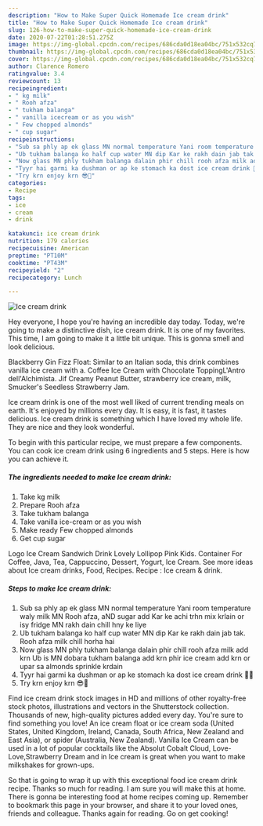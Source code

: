 ```yaml
---
description: "How to Make Super Quick Homemade Ice cream drink"
title: "How to Make Super Quick Homemade Ice cream drink"
slug: 126-how-to-make-super-quick-homemade-ice-cream-drink
date: 2020-07-22T01:28:51.275Z
image: https://img-global.cpcdn.com/recipes/686cda0d18ea04bc/751x532cq70/ice-cream-drink-recipe-main-photo.jpg
thumbnail: https://img-global.cpcdn.com/recipes/686cda0d18ea04bc/751x532cq70/ice-cream-drink-recipe-main-photo.jpg
cover: https://img-global.cpcdn.com/recipes/686cda0d18ea04bc/751x532cq70/ice-cream-drink-recipe-main-photo.jpg
author: Clarence Romero
ratingvalue: 3.4
reviewcount: 13
recipeingredient:
- " kg milk"
- " Rooh afza"
- " tukham balanga"
- " vanilla icecream or as you wish"
- " Few chopped almonds"
- " cup sugar"
recipeinstructions:
- "Sub sa phly ap ek glass MN normal temperature Yani room temperature waly milk MN Rooh afza, aND sugar add Kar ke achi trhn mix krlain or isy fridge MN rakh dain chill hny ke liye"
- "Ub tukham balanga ko half cup water MN dip Kar ke rakh dain jab tak. Rooh afza milk chill horha hai"
- "Now glass MN phly tukham balanga dalain phir chill rooh afza milk add krn Ub is MN dobara tukham balanga add krn phir ice cream add krn or upar sa almonds sprinkle krdain"
- "Tyyr hai garmi ka dushman or ap ke stomach ka dost ice cream drink 🍻🍺"
- "Try krn enjoy krn 😎🤗"
categories:
- Recipe
tags:
- ice
- cream
- drink

katakunci: ice cream drink 
nutrition: 179 calories
recipecuisine: American
preptime: "PT10M"
cooktime: "PT43M"
recipeyield: "2"
recipecategory: Lunch

---
```



![Ice cream drink](https://img-global.cpcdn.com/recipes/686cda0d18ea04bc/751x532cq70/ice-cream-drink-recipe-main-photo.jpg)

Hey everyone, I hope you're having an incredible day today. Today, we're going to make a distinctive dish, ice cream drink. It is one of my favorites. This time, I am going to make it a little bit unique. This is gonna smell and look delicious.

Blackberry Gin Fizz Float: Similar to an Italian soda, this drink combines vanilla ice cream with a. Coffee Ice Cream with Chocolate ToppingL&#39;Antro dell&#39;Alchimista. Jif Creamy Peanut Butter, strawberry ice cream, milk, Smucker&#39;s Seedless Strawberry Jam.

Ice cream drink is one of the most well liked of current trending meals on earth. It's enjoyed by millions every day. It is easy, it is fast, it tastes delicious. Ice cream drink is something which I have loved my whole life. They are nice and they look wonderful.


To begin with this particular recipe, we must prepare a few components. You can cook ice cream drink using 6 ingredients and 5 steps. Here is how you can achieve it.

<!--inarticleads1-->

##### The ingredients needed to make Ice cream drink:

1. Take  kg milk
1. Prepare  Rooh afza
1. Take  tukham balanga
1. Take  vanilla ice-cream or as you wish
1. Make ready  Few chopped almonds
1. Get  cup sugar


Logo Ice Cream Sandwich Drink Lovely Lollipop Pink Kids. Container For Coffee, Java, Tea, Cappuccino, Dessert, Yogurt, Ice Cream. See more ideas about Ice cream drinks, Food, Recipes. Recipe : Ice cream &amp; drink. 

<!--inarticleads2-->

##### Steps to make Ice cream drink:

1. Sub sa phly ap ek glass MN normal temperature Yani room temperature waly milk MN Rooh afza, aND sugar add Kar ke achi trhn mix krlain or isy fridge MN rakh dain chill hny ke liye
1. Ub tukham balanga ko half cup water MN dip Kar ke rakh dain jab tak. Rooh afza milk chill horha hai
1. Now glass MN phly tukham balanga dalain phir chill rooh afza milk add krn Ub is MN dobara tukham balanga add krn phir ice cream add krn or upar sa almonds sprinkle krdain
1. Tyyr hai garmi ka dushman or ap ke stomach ka dost ice cream drink 🍻🍺
1. Try krn enjoy krn 😎🤗


Find ice cream drink stock images in HD and millions of other royalty-free stock photos, illustrations and vectors in the Shutterstock collection. Thousands of new, high-quality pictures added every day. You&#39;re sure to find something you love! An ice cream float or ice cream soda (United States, United Kingdom, Ireland, Canada, South Africa, New Zealand and East Asia), or spider (Australia, New Zealand). Vanilla Ice Cream can be used in a lot of popular cocktails like the Absolut Cobalt Cloud, Love-Love,Strawberry Dream and in Ice cream is great when you want to make milkshakes for grown-ups. 

So that is going to wrap it up with this exceptional food ice cream drink recipe. Thanks so much for reading. I am sure you will make this at home. There is gonna be interesting food at home recipes coming up. Remember to bookmark this page in your browser, and share it to your loved ones, friends and colleague. Thanks again for reading. Go on get cooking!
